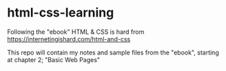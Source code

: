 # html-css-learning
Following the "ebook" HTML & CSS is hard from https://internetingishard.com/html-and-css

This repo will contain my notes and sample files from the "ebook", starting at chapter 2; "Basic Web Pages"